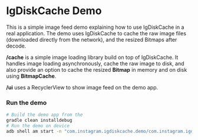 # IgDiskCache Demo

This is a simple image feed demo explaining how to use IgDiskCache in a real application. The demo uses IgDiskCache to cache the raw image files (downloaded directly from the network), and the resized Bitmaps after decode. 

**/cache** is a simple image loading library build on top of IgDiskCache. It handles image loading asynchronously, cache the raw image to disk, and also provide an option to cache the resized **Bitmap** in memory and on disk using **BitmapCache**.

**/ui** uses a RecyclerView to show image feed on the demo app.

### Run the demo
``` sh
# Build the demo app from the 
gradle clean installdebug
# Run the demo on device 
adb shell am start -n "com.instagram.igdiskcache.demo/com.instagram.igdiskcache.demo.ui.MainActivity"
```

